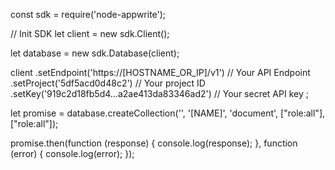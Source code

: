 const sdk = require('node-appwrite');

// Init SDK
let client = new sdk.Client();

let database = new sdk.Database(client);

client
    .setEndpoint('https://[HOSTNAME_OR_IP]/v1') // Your API Endpoint
    .setProject('5df5acd0d48c2') // Your project ID
    .setKey('919c2d18fb5d4...a2ae413da83346ad2') // Your secret API key
;

let promise = database.createCollection('', '[NAME]', 'document', ["role:all"], ["role:all"]);

promise.then(function (response) {
    console.log(response);
}, function (error) {
    console.log(error);
});